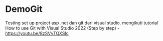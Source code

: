 # DemoGit
Testing set up project asp .net dan git dari visual studio.
mengikuti tutorial How to use Git with Visual Studio 2022 (Step by step) - https://youtu.be/8zSVvTQXSIc
